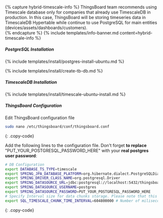 {% capture hybrid-timescale-info %}
ThingsBoard team recommends using Timescale database only for companies that already use TimescaleDB in production.
In this case, ThingsBoard will be storing timeseries data in TimescaleDB Hypertable while continue to use PostgreSQL for main entities (devices/assets/dashboards/customers).  
{% endcapture %}
{% include templates/info-banner.md content=hybrid-timescale-info %}

##### PostgreSQL Installation

{% include templates/install/postgres-install-ubuntu.md %}

{% include templates/install/create-tb-db.md %}

##### TimescaleDB Installation

{% include templates/install/timescale-ubuntu-install.md %}

##### ThingsBoard Configuration

Edit ThingsBoard configuration file 

```bash
sudo nano /etc/thingsboard/conf/thingsboard.conf
```
{: .copy-code}

Add the following lines to the configuration file. Don't forget **to replace** "PUT_YOUR_POSTGRESQL_PASSWORD_HERE" with your **real postgres user password**:

```bash
# DB Configuration 
export DATABASE_TS_TYPE=timescale
export SPRING_JPA_DATABASE_PLATFORM=org.hibernate.dialect.PostgreSQLDialect
export SPRING_DRIVER_CLASS_NAME=org.postgresql.Driver
export SPRING_DATASOURCE_URL=jdbc:postgresql://localhost:5432/thingsboard
export SPRING_DATASOURCE_USERNAME=postgres
export SPRING_DATASOURCE_PASSWORD=PUT_YOUR_POSTGRESQL_PASSWORD_HERE
# Specify Interval size for data chunks storage. Please note that this value can be set only once.
export SQL_TIMESCALE_CHUNK_TIME_INTERVAL=604800000 # Number of miliseconds. The current value corresponds to one week.
```
{: .copy-code}
